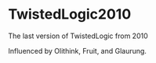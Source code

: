 # TwistedLogic2010

The last version of TwistedLogic from 2010

Influenced by Olithink, Fruit, and Glaurung.
